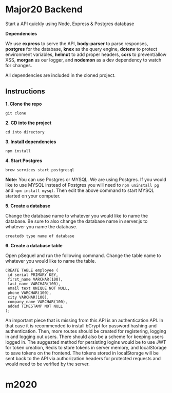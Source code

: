 # Major20 Backend
Start a API quickly using Node, Express & Postgres database

**Dependencies**

We use **express** to serve the API, **body-parser** to parse responses, **postgres** for the database, **knex** as the query engine, **dotenv** to protect environment variables, **helmut** to add proper headers, **cors** to prevent/allow XSS, **morgan** as our logger, and **nodemon** as a dev dependency to watch for changes.

All dependencies are included in the cloned project.

## Instructions

**1. Clone the repo**

```
git clone 
```

**2. CD into the project**

```
cd into directory
```

**3. Install dependencies**

```
npm install
```

**4. Start Postgres**

```
brew services start postgresql
```

**Note:** You can use Postgres or MYSQL. We are using Postgres. If you would like to use MYSQL instead of Postgres you will need to `npm uninstall pg` and `npm install mysql`. Then edit the above command to start MYSQL started on your computer.

**5. Create a database**

Change the database name to whatever you would like to name the database. Be sure to also change the database name in server.js to whatever you name the database.

```
createdb type name of database
```

**6. Create a database table**

Open pSequel and run the following command. Change the table name to whatever you would like to name the table.

```
CREATE TABLE employee (
 id serial PRIMARY KEY,
 first_name VARCHAR(100),
 last_name VARCHAR(100),
 email text UNIQUE NOT NULL,
 phone VARCHAR(100),
 city VARCHAR(100),
 company_name VARCHAR(100),
 added TIMESTAMP NOT NULL
);
```


An important piece that is missing from this API is an authentication API. In that case it is recommended to install bCrypt for password hashing and authentication. Then, more routes should be created for registering, logging in and logging out users. There should also be a scheme for keeping users logged in. The suggested method for persisting logins would be to use JWT for token creation, Redis to store tokens in server memory, and localStorage to save tokens on the frontend. The tokens stored in localStorage will be sent back to the API via authorization headers for protected requests and would need to be verified by the server.

# m2020
